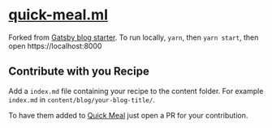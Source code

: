 # [quick-meal.ml](https://quick-meal.ml)

Forked from [Gatsby blog starter](https://github.com/gatsbyjs/gatsby-starter-blog).
To run locally, `yarn`, then `yarn start`, then open https://localhost:8000

## Contribute with you Recipe

Add a `index.md` file containing your recipe to the content folder. For example `index.md` in `content/blog/your-blog-title/`.

To have them added to [Quick Meal](https://quick-meal.ml) just open a PR for your contribution.